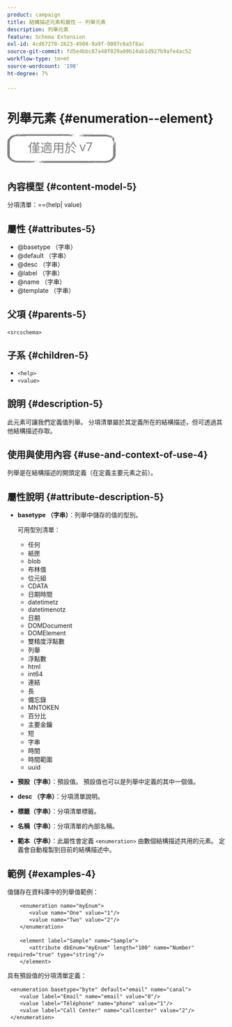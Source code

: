 ```yaml
---
product: campaign
title: 結構描述元素和屬性 — 列舉元素
description: 列舉元素
feature: Schema Extension
exl-id: 4cd67278-2623-4508-9a9f-9007c6a5f8ac
source-git-commit: fd5e4bbc87a48f029a09b14ab1d927b9afe4ac52
workflow-type: tm+mt
source-wordcount: '198'
ht-degree: 7%

---
```


# 列舉元素 {#enumeration--element}

![](../../../assets/v7-only.svg)

## 內容模型 {#content-model-5}

分項清單：==(help| value)

## 屬性 {#attributes-5}

* @basetype （字串）
* @default （字串）
* @desc （字串）
* @label （字串）
* @name （字串）
* @template （字串）

## 父項 {#parents-5}

`<srcschema>`

## 子系 {#children-5}

* `<help>`
* `<value>`

## 說明 {#description-5}

此元素可讓我們定義值列舉。 分項清單屬於其定義所在的結構描述，但可透過其他結構描述存取。

## 使用與使用內容 {#use-and-context-of-use-4}

列舉是在結構描述的開頭定義（在定義主要元素之前）。

## 屬性說明 {#attribute-description-5}

* **basetype （字串）**：列舉中儲存的值的型別。

  可用型別清單：

   * 任何
   * 紙匣
   * blob
   * 布林值
   * 位元組
   * CDATA
   * 日期時間
   * datetimetz
   * datetimenotz
   * 日期
   * DOMDocument
   * DOMElement
   * 雙精度浮點數
   * 列舉
   * 浮點數
   * html
   * int64
   * 連結
   * 長
   * 備忘錄
   * MNTOKEN
   * 百分比
   * 主要金鑰
   * 短
   * 字串
   * 時間
   * 時間範圍
   * uuid

* **預設（字串）**：預設值。 預設值也可以是列舉中定義的其中一個值。
* **desc （字串）**：分項清單說明。
* **標籤（字串）**：分項清單標籤。
* **名稱（字串）**：分項清單的內部名稱。
* **範本（字串）**：此屬性會定義 `<enumeration>` 由數個結構描述共用的元素。 定義會自動複製到目前的結構描述中。

## 範例 {#examples-4}

值儲存在資料庫中的列舉值範例：

```
    <enumeration name="myEnum">
       <value name="One" value="1"/>
       <value name="Two" value="2"/>
    </enumeration>

    <element label="Sample" name="Sample">
       <attribute dbEnum="myEnum" length="100" name="Number" required="true" type="string"/>
    </element>
```

具有預設值的分項清單定義：

```
 <enumeration basetype="byte" default="email" name="canal">
    <value label="Email" name="email" value="0"/> 
    <value label="Téléphone" name="phone" value="1"/>
    <value label="Call Center" name="callcenter" value="2"/>
 </enumeration>
```

